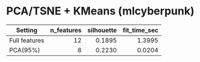 # PCA/TSNE + KMeans (mlcyberpunk)
| Setting | n_features | silhouette | fit_time_sec |
|---|---:|---:|---:|
| Full features | 12 | 0.1895 | 1.3995 |
| PCA(95%)      | 8 | 0.2230 | 0.0204 |
